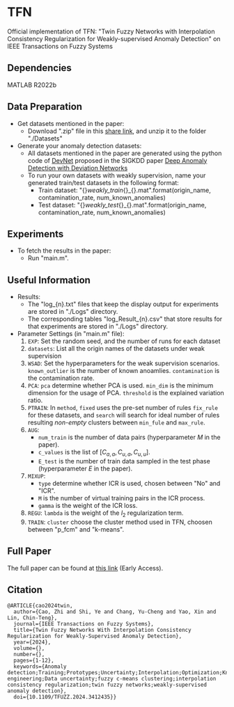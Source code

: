 # TFN
Official implementation of TFN: "Twin Fuzzy Networks with Interpolation Consistency Regularization for Weakly-supervised Anomaly Detection" on IEEE Transactions on Fuzzy Systems

## Dependencies
MATLAB R2022b
  
## Data Preparation
* Get datasets mentioned in the paper:
  * Download ".zip" file in this [share link](https://drive.google.com/file/d/1xbFcrjaphq4Fha9AX4L5c0Hni4mFlHvI/view?usp=drive_link), and unzip it to the folder "./Datasets"
* Generate your anomaly detection datasets:
  * All datasets mentioned in the paper are generated using the python code of [DevNet](https://github.com/GuansongPang/deviation-network) proposed in the SIGKDD paper [Deep Anomaly Detection with Deviation Networks](https://dl.acm.org/doi/10.1145/3292500.3330871)
  * To run your own datasets with weakly supervision, name your generated train/test datasets in the following format:
    * Train dataset: "{}_weakly_train_{}_{}.mat".format(origin_name, contamination_rate, num_known_anomalies)
    * Test dataset: "{}_weakly_test_{}_{}.mat".format(origin_name, contamination_rate, num_known_anomalies)


## Experiments
* To fetch the results in the paper:
  * Run "main.m".

## Useful Information
* Results:
  * The "log_{n}.txt" files that keep the display output for experiments are stored in "./Logs" directory. 
  * The corresponding tables "log_Result_{n}.csv" that store results for that experiments are stored in "./Logs" directory.
* Parameter Settings (in "main.m" file):
  1. `EXP`: Set the random seed, and the number of runs for each dataset
  2. `datasets`: List all the origin names of the datasets under weak supervision
  3. `WSAD`: Set the hyperparameters for the weak supervision scenarios. `known_outlier` is the number of known anoamlies. `contamination` is the contamination rate.
  4. `PCA`: `pca` determine whether PCA is used. `min_dim` is the minimum dimension for the usage of PCA. `threshold` is the explained variation ratio.  
  5. `PTRAIN`: In `method`, `fixed` uses the pre-set number of rules `fix_rule` for these datasets, and `search` will search for ideal number of rules resulting *non-empty* clusters between `min_fule` and `max_rule`.
  6. `AUG`: 
     * `num_train` is the number of data pairs (hyperparameter $M$ in the paper). 
     * `c_values` is the list of $[C_{a,a}, C_{u,a}, C_{u,u}]$. 
     * `E_test` is the number of train data sampled in the test phase (hyperparameter $E$ in the paper).
  7. `MIXUP`:
     * `type` determine whether ICR is used, chosen between "No" and "ICR".
     * `M` is the number of virtual training pairs in the ICR process.
     * `gamma` is the weight of the ICR loss.
  8. `REGU`: `lambda` is the weight of the $l_2$ regularization term.
  9. `TRAIN`: `cluster` choose the cluster method used in TFN, choosen between "p_fcm" and "k-means".

## Full Paper
The full paper can be found at [this link](https://ieeexplore.ieee.org/document/10552872) (Early Access).

## Citation
```
@ARTICLE{cao2024twin,
  author={Cao, Zhi and Shi, Ye and Chang, Yu-Cheng and Yao, Xin and Lin, Chin-Teng},
  journal={IEEE Transactions on Fuzzy Systems}, 
  title={Twin Fuzzy Networks With Interpolation Consistency Regularization for Weakly-Supervised Anomaly Detection}, 
  year={2024},
  volume={},
  number={},
  pages={1-12},
  keywords={Anomaly detection;Training;Prototypes;Uncertainty;Interpolation;Optimization;Knowledge engineering;Data uncertainty;fuzzy c-means clustering;interpolation consistency regularization;twin fuzzy networks;weakly-supervised anomaly detection},
  doi={10.1109/TFUZZ.2024.3412435}}

```
